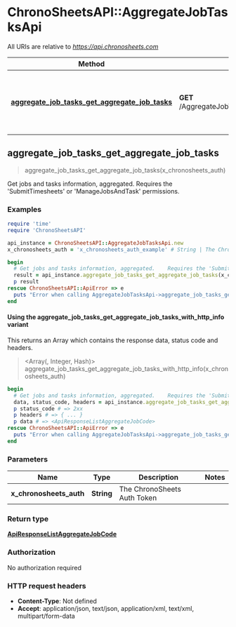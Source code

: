 # ChronoSheetsAPI::AggregateJobTasksApi

All URIs are relative to *https://api.chronosheets.com*

| Method | HTTP request | Description |
| ------ | ------------ | ----------- |
| [**aggregate_job_tasks_get_aggregate_job_tasks**](AggregateJobTasksApi.md#aggregate_job_tasks_get_aggregate_job_tasks) | **GET** /AggregateJobTasks/GetAggregateJobTasks | Get jobs and tasks information, aggregated.    Requires the &#39;SubmitTimesheets&#39; or &#39;ManageJobsAndTask&#39; permissions. |


## aggregate_job_tasks_get_aggregate_job_tasks

> <ApiResponseListAggregateJobCode> aggregate_job_tasks_get_aggregate_job_tasks(x_chronosheets_auth)

Get jobs and tasks information, aggregated.    Requires the 'SubmitTimesheets' or 'ManageJobsAndTask' permissions.

### Examples

```ruby
require 'time'
require 'ChronoSheetsAPI'

api_instance = ChronoSheetsAPI::AggregateJobTasksApi.new
x_chronosheets_auth = 'x_chronosheets_auth_example' # String | The ChronoSheets Auth Token

begin
  # Get jobs and tasks information, aggregated.    Requires the 'SubmitTimesheets' or 'ManageJobsAndTask' permissions.
  result = api_instance.aggregate_job_tasks_get_aggregate_job_tasks(x_chronosheets_auth)
  p result
rescue ChronoSheetsAPI::ApiError => e
  puts "Error when calling AggregateJobTasksApi->aggregate_job_tasks_get_aggregate_job_tasks: #{e}"
end
```

#### Using the aggregate_job_tasks_get_aggregate_job_tasks_with_http_info variant

This returns an Array which contains the response data, status code and headers.

> <Array(<ApiResponseListAggregateJobCode>, Integer, Hash)> aggregate_job_tasks_get_aggregate_job_tasks_with_http_info(x_chronosheets_auth)

```ruby
begin
  # Get jobs and tasks information, aggregated.    Requires the 'SubmitTimesheets' or 'ManageJobsAndTask' permissions.
  data, status_code, headers = api_instance.aggregate_job_tasks_get_aggregate_job_tasks_with_http_info(x_chronosheets_auth)
  p status_code # => 2xx
  p headers # => { ... }
  p data # => <ApiResponseListAggregateJobCode>
rescue ChronoSheetsAPI::ApiError => e
  puts "Error when calling AggregateJobTasksApi->aggregate_job_tasks_get_aggregate_job_tasks_with_http_info: #{e}"
end
```

### Parameters

| Name | Type | Description | Notes |
| ---- | ---- | ----------- | ----- |
| **x_chronosheets_auth** | **String** | The ChronoSheets Auth Token |  |

### Return type

[**ApiResponseListAggregateJobCode**](ApiResponseListAggregateJobCode.md)

### Authorization

No authorization required

### HTTP request headers

- **Content-Type**: Not defined
- **Accept**: application/json, text/json, application/xml, text/xml, multipart/form-data

